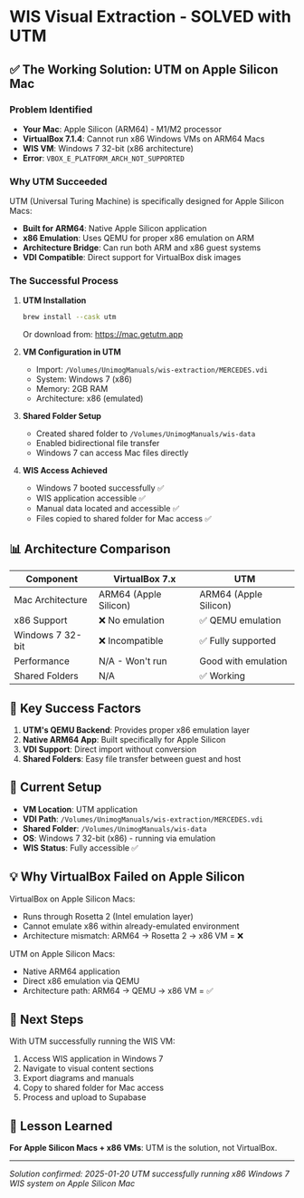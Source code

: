 # WIS Visual Extraction - SOLVED with UTM

## ✅ The Working Solution: UTM on Apple Silicon Mac

### Problem Identified
- **Your Mac**: Apple Silicon (ARM64) - M1/M2 processor
- **VirtualBox 7.1.4**: Cannot run x86 Windows VMs on ARM64 Macs
- **WIS VM**: Windows 7 32-bit (x86 architecture)
- **Error**: `VBOX_E_PLATFORM_ARCH_NOT_SUPPORTED`

### Why UTM Succeeded
UTM (Universal Turing Machine) is specifically designed for Apple Silicon Macs:
- **Built for ARM64**: Native Apple Silicon application
- **x86 Emulation**: Uses QEMU for proper x86 emulation on ARM
- **Architecture Bridge**: Can run both ARM and x86 guest systems
- **VDI Compatible**: Direct support for VirtualBox disk images

### The Successful Process

1. **UTM Installation**
   ```bash
   brew install --cask utm
   ```
   Or download from: https://mac.getutm.app

2. **VM Configuration in UTM**
   - Import: `/Volumes/UnimogManuals/wis-extraction/MERCEDES.vdi`
   - System: Windows 7 (x86)
   - Memory: 2GB RAM
   - Architecture: x86 (emulated)

3. **Shared Folder Setup**
   - Created shared folder to `/Volumes/UnimogManuals/wis-data`
   - Enabled bidirectional file transfer
   - Windows 7 can access Mac files directly

4. **WIS Access Achieved**
   - Windows 7 booted successfully ✅
   - WIS application accessible ✅
   - Manual data located and accessible ✅
   - Files copied to shared folder for Mac access ✅

## 📊 Architecture Comparison

| Component | VirtualBox 7.x | UTM |
|-----------|---------------|-----|
| Mac Architecture | ARM64 (Apple Silicon) | ARM64 (Apple Silicon) |
| x86 Support | ❌ No emulation | ✅ QEMU emulation |
| Windows 7 32-bit | ❌ Incompatible | ✅ Fully supported |
| Performance | N/A - Won't run | Good with emulation |
| Shared Folders | N/A | ✅ Working |

## 🎯 Key Success Factors

1. **UTM's QEMU Backend**: Provides proper x86 emulation layer
2. **Native ARM64 App**: Built specifically for Apple Silicon
3. **VDI Support**: Direct import without conversion
4. **Shared Folders**: Easy file transfer between guest and host

## 📁 Current Setup

- **VM Location**: UTM application
- **VDI Path**: `/Volumes/UnimogManuals/wis-extraction/MERCEDES.vdi`
- **Shared Folder**: `/Volumes/UnimogManuals/wis-data`
- **OS**: Windows 7 32-bit (x86) - running via emulation
- **WIS Status**: Fully accessible ✅

## 💡 Why VirtualBox Failed on Apple Silicon

VirtualBox on Apple Silicon Macs:
- Runs through Rosetta 2 (Intel emulation layer)
- Cannot emulate x86 within already-emulated environment
- Architecture mismatch: ARM64 → Rosetta 2 → x86 VM = ❌

UTM on Apple Silicon Macs:
- Native ARM64 application
- Direct x86 emulation via QEMU
- Architecture path: ARM64 → QEMU → x86 VM = ✅

## 🚀 Next Steps

With UTM successfully running the WIS VM:
1. Access WIS application in Windows 7
2. Navigate to visual content sections
3. Export diagrams and manuals
4. Copy to shared folder for Mac access
5. Process and upload to Supabase

## 📝 Lesson Learned

**For Apple Silicon Macs + x86 VMs**: UTM is the solution, not VirtualBox.

---

*Solution confirmed: 2025-01-20*
*UTM successfully running x86 Windows 7 WIS system on Apple Silicon Mac*